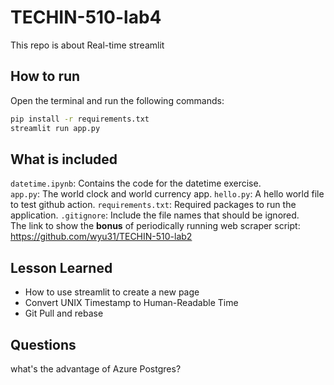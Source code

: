 # TECHIN-510-lab4
This repo is about Real-time streamlit

## How to run
 Open the terminal and run the following commands:
```bash
pip install -r requirements.txt
streamlit run app.py
```

## What is included
```datetime.ipynb```: Contains the code for the datetime exercise.  
```app.py```: The world clock and world currency app.
```hello.py```: A hello world file to test github action. 
```requirements.txt```: Required packages to run the application.
```.gitignore```: Include the file names that should be ignored.    
The link to show the **bonus** of periodically running web scraper script: https://github.com/wyu31/TECHIN-510-lab2

## Lesson Learned
- How to use streamlit to create a new page
- Convert UNIX Timestamp to Human-Readable Time
- Git Pull and rebase

## Questions
what's the advantage of Azure Postgres?